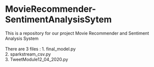 # MovieRecommender-SentimentAnalysisSytem
This is a repository for our project Movie Recommender and Sentiment Analysis System  </br>
</br>
There are 3 files : 1. final_model.py  </br>
                    2. sparkstream_csv.py </br>
                    3. TweetModule12_04_2020.py </br>
